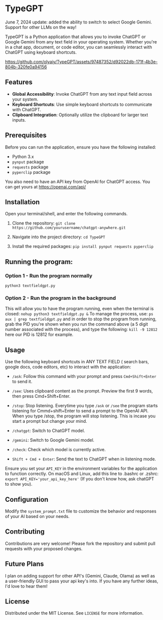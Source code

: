 # TypeGPT

June 7, 2024 update: added the ability to switch to select Google Gemini. Support for other LLMs on the way!

TypeGPT is a Python application that allows you to invoke ChatGPT or Google Gemini from any text field in your operating system. Whether you're in a chat app, document, or code editor, you can seamlessly interact with ChatGPT using keyboard shortcuts.


https://github.com/olyaiy/TypeGPT/assets/97487352/d92022db-171f-4b3e-804b-320fe0a94156





## Features

- **Global Accessibility**: Invoke ChatGPT from any text input field across your system.
- **Keyboard Shortcuts**: Use simple keyboard shortcuts to communicate with ChatGPT.
- **Clipboard Integration**: Optionally utilize the clipboard for larger text inputs.

## Prerequisites

Before you can run the application, ensure you have the following installed:
- Python 3.x
- `pynput` package
- `requests` package
- `pyperclip` package

You also need to have an API key from OpenAI for ChatGPT access. You can get yours at https://openai.com/api/

## Installation
Open your terminal/shell, and enter the following commands.


1. Clone the repository:
``` git clone https://github.com/yourusername/chatgpt-anywhere.git ```

3. Navigate into the project directory:
```cd TypeGPT```

4. Install the required packages:
```pip install pynput requests pyperclip```

## Running the program:
### Option 1 - Run the program normally ###
```python3 textfieldgpt.py```

### Option 2 - Run the program in the background ###
This will allow you to have the program running, even when the terminal is closed:
```nohup python3 textfieldgpt.py &```
To manage the process, use:
```ps aux | grep textfieldgpt.py```
and in order to stop the program from running, grab the PID you're shown when you run the command above (a 5 digit number associated with the process), and type the following:
```kill -9 12812``` 
here our PID is 12812 for example.


## Usage ##
Use the following keyboard shortcuts in ANY TEXT FIELD ( search bars, google docs, code editors, etc) to interact with the application:

- `/ask`: Follow this command with your prompt and press ```Cmd+Shift+Enter``` to send it.


- `/see`: Uses clipboard content as the prompt. Preview the first 9 words, then press Cmd+Shift+Enter.


- `/stop`: Stop listening. Everytime you type `/ask` or `/see` the program starts listening for Cmmd+shift+Enter to send a prompt to the OpenAI API. When you type /stop, the program will stop listening. This is incase you start a prompt but change your mind.

- `/chatgpt`: Switch to ChatGPT model.
- `/gemini`: Switch to Google Gemini model.
- `/check`: Check which model is currently active.


- `Shift + Cmd + Enter`: Send the text to ChatGPT when in listening mode.

Ensure you set your `API_KEY` in the environment variables for the application to function correctly.
On macOS and Linux, add this line to .bashrc or .zshrc:
```export API_KEY='your_api_key_here'```
(If you don't know how, ask chatGPT to show you).

## Configuration

Modify the `system_prompt.txt` file to customize the behavior and responses of your AI based on your needs. 

## Contributing

Contributions are very welcome! Please fork the repository and submit pull requests with your proposed changes.

## Future Plans
I plan on adding support for other API's (Gemini, Claude, Olama) as well as a user-friendly GUI to pass your api key's into. If you have any further ideas, I'd love to hear them!


## License

Distributed under the MIT License. See `LICENSE` for more information.











